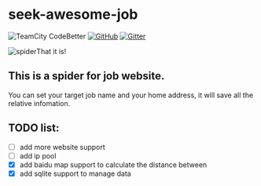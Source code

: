 # seek-awesome-job

![TeamCity CodeBetter](https://img.shields.io/teamcity/codebetter/bt428.svg) [![GitHub](https://img.shields.io/github/license/mashape/apistatus.svg)](https://github.com/innnk/seek-awesome-job/blob/master/LICENSE) [![Gitter](https://img.shields.io/gitter/room/nwjs/nw.js.svg)](https://gitter.im/innnk/spider)

![spider](https://blog-img-1257227635.cos.ap-beijing.myqcloud.com/pachong.png )That it is!
## This is a spider for job website.
You can set your target job name and your home address, it will save all the relative infomation.
## TODO list:

- [ ] add more website support
- [ ] add ip pool
- [x] add baidu map support to calculate the distance between 
- [x] add sqlite support to manage data
